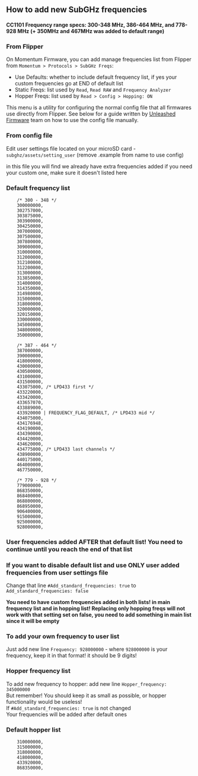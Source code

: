 ## How to add new SubGHz frequencies

#### CC1101 Frequency range specs: 300-348 MHz, 386-464 MHz, and 778-928 MHz  (+ 350MHz and 467MHz was added to default range)

### From Flipper

On Momentum Firmware, you can add manage frequencies list from Flipper from `Momentum > Protocols > SubGHz Freqs`:
- Use Defaults: whether to include default frequency list, if yes your custom frequencies go at END of default list
- Static Freqs: list used by `Read`, `Read RAW` and `Frequency Analyzer`
- Hopper Freqs: list used by `Read > Config > Hopping: ON`

This menu is a utility for configuring the normal config file that all firmwares use directly from Flipper. See below for a guide written by [Unleashed Firmware](https://github.com/DarkFlippers/unleashed-firmware) team on how to use the config file manually.


### From config file

Edit user settings file located on your microSD card - `subghz/assets/setting_user` (remove .example from name to use config)

in this file you will find we already have extra frequencies added
if you need your custom one, make sure it doesn't listed here

### Default frequency list
```
    /* 300 - 348 */
    300000000,
    302757000,
    303875000,
    303900000,
    304250000,
    307000000,
    307500000,
    307800000,
    309000000,
    310000000,
    312000000,
    312100000,
    312200000,
    313000000,
    313850000,
    314000000,
    314350000,
    314980000,
    315000000,
    318000000,
    320000000,
    320150000,
    330000000,
    345000000,
    348000000,
    350000000,

    /* 387 - 464 */
    387000000,
    390000000,
    418000000,
    430000000,
    430500000,
    431000000,
    431500000,
    433075000, /* LPD433 first */
    433220000,
    433420000,
    433657070,
    433889000,
    433920000 | FREQUENCY_FLAG_DEFAULT, /* LPD433 mid */
    434075000,
    434176948,
    434190000,
    434390000,
    434420000,
    434620000,
    434775000, /* LPD433 last channels */
    438900000,
    440175000,
    464000000,
    467750000,

    /* 779 - 928 */
    779000000,
    868350000,
    868400000,
    868800000,
    868950000,
    906400000,
    915000000,
    925000000,
    928000000,
```

### User frequencies added AFTER that default list! You need to continue until you reach the end of that list

### If you want to disable default list and use ONLY user added frequencies from user settings file
Change that line
`#Add_standard_frequencies: true`
to
`Add_standard_frequencies: false`

**You need to have custom frequencies added in both lists! in main frequency list and in hopping list! Replacing only hopping freqs will not work with that setting set on false, you need to add something in main list since it will be empty**

### To add your own frequency to user list 
Just add new line
`Frequency: 928000000` - where `928000000` is your frequency, keep it in that format! it should be 9 digits!

### Hopper frequency list
To add new frequency to hopper:
add new line `Hopper_frequency: 345000000`<br>
But remember! You should keep it as small as possible, or hopper functionality would be useless!<br>
If `#Add_standard_frequencies: true` is not changed<br>
Your frequencies will be added after default ones

### Default hopper list
```
    310000000,
    315000000,
    318000000,
    418000000,
    433920000,
    868350000,
```
